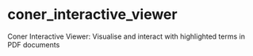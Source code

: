 # coner_interactive_viewer
Coner Interactive Viewer: Visualise and interact with highlighted terms in PDF documents
